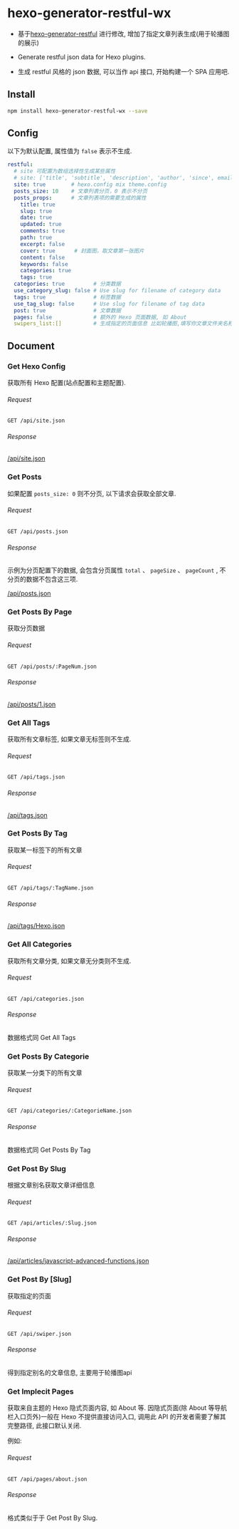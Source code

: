 # hexo-generator-restful-wx
* 基于[hexo-generator-restful](https://www.npmjs.com/package/hexo-generator-restful) 进行修改, 增加了指定文章列表生成(用于轮播图的展示)

* Generate restful json data for Hexo plugins.

* 生成 restful 风格的 json 数据, 可以当作 api 接口, 开始构建一个 SPA 应用吧.

## Install

```bash
npm install hexo-generator-restful-wx --save
```

## Config

以下为默认配置, 属性值为 `false` 表示不生成.

```yml
restful:
  # site 可配置为数组选择性生成某些属性
  # site: ['title', 'subtitle', 'description', 'author', 'since', email', 'favicon', 'avatar']
  site: true        # hexo.config mix theme.config
  posts_size: 10    # 文章列表分页，0 表示不分页
  posts_props:      # 文章列表项的需要生成的属性
    title: true
    slug: true
    date: true
    updated: true
    comments: true
    path: true
    excerpt: false
    cover: true      # 封面图，取文章第一张图片
    content: false
    keywords: false
    categories: true
    tags: true
  categories: true         # 分类数据
  use_category_slug: false # Use slug for filename of category data
  tags: true               # 标签数据
  use_tag_slug: false      # Use slug for filename of tag data
  post: true               # 文章数据
  pages: false             # 额外的 Hexo 页面数据, 如 About
  swipers_list:[]          # 生成指定的页面信息 比如轮播图,填写你文章文件夹名称比如['css','js']，不加后缀名
```

## Document

### Get Hexo Config

获取所有 Hexo 配置(站点配置和主题配置).

###### Request

```
GET /api/site.json
```

###### Response

[/api/site.json](http://www.imys.net/api/site.json)

### Get Posts

如果配置 `posts_size: 0` 则不分页, 以下请求会获取全部文章.

###### Request

```
GET /api/posts.json
```

###### Response

示例为分页配置下的数据, 会包含分页属性 `total` 、 `pageSize` 、 `pageCount` , 不分页的数据不包含这三项.

[/api/posts.json](http://www.imys.net/api/posts.json)

### Get Posts By Page

获取分页数据

###### Request

```
GET /api/posts/:PageNum.json
```

###### Response

[/api/posts/1.json](http://www.imys.net/api/posts/1.json)

### Get All Tags

获取所有文章标签, 如果文章无标签则不生成.

###### Request

```
GET /api/tags.json
```

###### Response

[/api/tags.json](http://www.imys.net/api/tags.json)

### Get Posts By Tag

获取某一标签下的所有文章

###### Request

```
GET /api/tags/:TagName.json
```

###### Response

[/api/tags/Hexo.json](http://www.imys.net/api/tags/Hexo.json)

### Get All Categories

获取所有文章分类, 如果文章无分类则不生成.

###### Request

```
GET /api/categories.json
```

###### Response

数据格式同 Get All Tags

### Get Posts By Categorie

获取某一分类下的所有文章

###### Request

```
GET /api/categories/:CategorieName.json
```

###### Response

数据格式同 Get Posts By Tag

### Get Post By Slug

根据文章别名获取文章详细信息

###### Request

```
GET /api/articles/:Slug.json
```

###### Response

[/api/articles/javascript-advanced-functions.json](http://www.imys.net/api/articles/javascript-advanced-functions.json)

### Get Post By [Slug]

获取指定的页面

###### Request

```
GET /api/swiper.json
```

###### Response

得到指定别名的文章信息, 主要用于轮播图api

### Get Implecit Pages

获取来自主题的 Hexo 隐式页面内容, 如 About 等. 因隐式页面(除 About 等导航栏入口页外)一般在 Hexo 不提供直接访问入口, 调用此 API 的开发者需要了解其完整路径, 此接口默认关闭.

例如: 

###### Request

```
GET /api/pages/about.json
```

###### Response

格式类似于于 Get Post By Slug.
